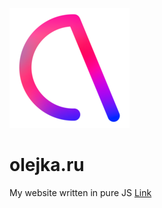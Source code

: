 ![My logo](/assets/icons/android-chrome-192x192.png)
# olejka.ru
 My website written in pure JS
 [Link](https://olejka.ru/)
